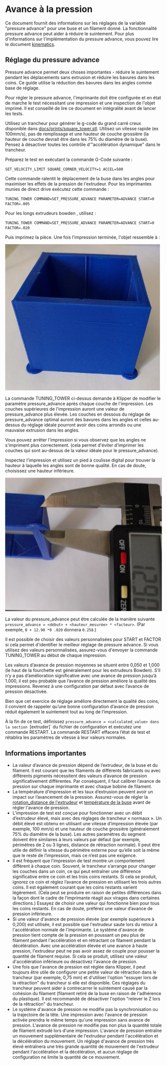 # Avance à la pression

Ce document fournit des informations sur les réglages de la variable "pressure advance" pour une buse et un filament donné. La fonctionnalité pressure advance peut aider à réduire le suintement. Pour plus d'informations sur l'implémentation du pressure advance, vous pouvez lire le document [kinematics](Kinematics.md).

## Réglage du pressure advance

Pressure advance permet deux choses importantes - réduire le suintement pendant les déplacements sans extrusion et réduire les bavures dans les coins. Ce guide utilise la réduction des bavures dans les angles comme base de réglage.

Pour régler le pressure advance, l'imprimante doit être configurée et en état de marche le test nécessitant une impression et une inspection de l'objet imprimé. Il est conseillé de lire ce document en intégralité avant de lancer les tests.

Utilisez un trancheur pour générer le g-code du grand carré creux disponible dans [docs/prints/square_tower.stl](prints/square_tower.stl). Utilisez un vitesse rapide (ex 100mm/s), pas de remplissage et une hauteur de couche grossière (la hauteur de couche devrait être dans les 75% du diamètre de la buse). Pensez à désactiver toutes les contrôle d'"accélération dynamique" dans le trancheur.

Préparez le test en exécutant la commande G-Code suivante :

```
SET_VELOCITY_LIMIT SQUARE_CORNER_VELOCITY=1 ACCEL=500
```

Cette commande ralentit le déplacement de la buse dans les angles pour maximiser les effets de la pression de l'extrudeur. Pour les imprimantes munies de direct drive exécutez cette commande :

```
TUNING_TOWER COMMAND=SET_PRESSURE_ADVANCE PARAMETER=ADVANCE START=0 FACTOR=.005
```

Pour les longs extrudeurs bowden , utilisez :

```
TUNING_TOWER COMMAND=SET_PRESSURE_ADVANCE PARAMETER=ADVANCE START=0 FACTOR=.020
```

Puis imprimez la pièce. Une fois l'impression terminée, l'objet ressemble à :

![tour de réglage](img/tuning_tower.jpg)

La commande TUNING_TOWER ci-dessus demande à Klipper de modifier le paramètre pressure_advance après chaque couche de l'impression. Les couches supérieures de l'impression auront une valeur de pressure_advance plus élevée. Les couches en dessous du réglage de pressure_advance optimal auront des bavures dans les angles et celles au-dessus du réglage idéale pourront avoir des coins arrondis ou une mauvaise extrusion dans les angles.

Vous pouvez arrêter l'impression si vous observez que les angles ne s'impriment plus correctement. (cela permet d'éviter d'imprimer les couches qui sont au-dessus de la valeur idéale pour le pressure_advance).

Inspectez l'impression et utilisez un pied à coulisse digital pour trouver la hauteur à laquelle les angles sont de bonne qualité. En cas de doute, choisissez une hauteur inférieure.

![réglage pa](img/tune_pa.jpg)

La valeur du pressure_advance peut être calculée de la manière suivante `pressure_advance = <début> + <hauteur_mesurée> * <facteur>`. (Par exemple, `0 + 12.90 *0 .020` donnera `0.258`.)

Il est possible de choisir des valeurs personnalisées pour START et FACTOR si cela permet d'identifier le meilleur réglage de pressure advance. Si vous utilisez des valeurs personnalisées, assurez-vous d'envoyer la commande TUNING_TOWER au début de chaque impression.

Les valeurs d’avance de pression moyennes se situent entre 0,050 et 1,000 (le haut de la fourchette est généralement pour les extrudeurs Bowden). S’il n’y a pas d’amélioration significative avec une avance de pression jusqu’à 1.000, il est peu probable que l’avance de pression améliore la qualité des impressions. Revenez à une configuration par défaut avec l’avance de pression désactivée.

Bien que cet exercice de réglage améliore directement la qualité des coins, il convient de rappeler qu’une bonne configuration d’avance de pression réduit également le suintement tout au long de l’impression.

À la fin de ce test, définissez `pressure_advance = <calculated_value> dans la section `[extruder]` du fichier de configuration et exécutez une commande RESTART. La commande RESTART effacera l’état de test et rétablira les paramètres de vitesse à leur valeurs normales.

## Informations importantes

* La valeur d’avance de pression dépend de l’extrudeur, de la buse et du filament. Il est courant que les filaments de différents fabricants ou avec différents pigments nécessitent des valeurs d’avance de pression significativement différentes. Par conséquent, il faut calibrer l’avance de pression sur chaque imprimante et avec chaque bobine de filament.
* La température d’impression et les taux d’extrusion peuvent avoir un impact sur l’avancement de la pression. Assurez-vous de régler la [rotation_distance de l'extrudeur](Rotation_Distance.md#calibrating-rotation_distance-on-extrudeuses) et [température de la buse](http://reprap.org/wiki/Triffid_Hunter%27s_Calibration_Guide#Nozzle_Temperature) avant de régler l'avance de pression.
* L’impression de test est conçue pour fonctionner avec un débit d’extrudeur élevé, mais avec des réglages de trancheur « normaux ». Un débit élevé est obtenu en utilisant une vitesse d’impression élevée (par exemple, 100 mm/s) et une hauteur de couche grossière (généralement 75% du diamètre de la buse). Les autres paramètres du segment doivent être similaires à leurs valeurs par défaut (par exemple, périmètres de 2 ou 3 lignes, distance de rétraction normale). Il peut être utile de définir la vitesse du périmètre externe pour qu’elle soit la même que le reste de l’impression, mais ce n’est pas une exigence.
* Il est fréquent que l’impression de test montre un comportement différent à chaque coin. Souvent, le trancheur s’arrange pour changer les couches dans un coin, ce qui peut entraîner une différence significative entre ce coin et les trois coins restants. Si cela se produit, ignorez ce coin et réglez l’avance de pression en utilisant les trois autres coins. Il est également courant que les coins restants varient légèrement. (Cela peut se produire en raison de petites différences dans la façon dont le cadre de l’imprimante réagit aux virages dans certaines directions.) Essayez de choisir une valeur qui fonctionne bien pour tous les coins restants. En cas de doute, préférez une valeur d’avance de pression inférieure.
* Si une valeur d'avance de pression élevée (par exemple supérieure à 0,200) est utilisée, il est possible que l'extrudeur saute lors du retour à l'accélération normale de l'imprimante. Le système d'avance de pression tient compte de la pression en poussant un peu plus de filament pendant l'accélération et en rétractant ce filament pendant la décélération. Avec une accélération élevée et une avance à haute pression, l'extrudeur peut ne pas avoir assez de couple pour pousser la quantité de filament requise. Si cela se produit, utilisez une valeur d'accélération inférieure ou désactivez l'avance de pression.
* Une fois que l'avance de pression est réglée dans Klipper, il peut toujours être utile de configurer une petite valeur de rétraction dans le trancheur (par exemple, 0,75 mm) et d'utiliser l'option "essuyer lors de la rétraction" du trancheur si elle est disponible. Ces réglages du trancheur peuvent aider à contrecarrer le suintement causé par la cohésion du filament (filament retiré de la buse en raison de l'adhérence du plastique). Il est recommandé de désactiver l'option "relever le Z lors de la rétraction" du trancheur.
* Le système d'avance de pression ne modifie pas la synchronisation ou la trajectoire de la tête. Une impression avec l'avance de pression activée prendra le même temps qu'une impression sans avance de pression. L'avance de pression ne modifie pas non plus la quantité totale de filament extrudé lors d'une impression. L'avance de pression entraîne un mouvement supplémentaire de l'extrudeur pendant l'accélération et la décélération du mouvement. Un réglage d'avance de pression très élevé entraînera une très grande quantité de mouvement de l'extrudeur pendant l'accélération et la décélération, et aucun réglage de configuration ne limite la quantité de ce mouvement.
